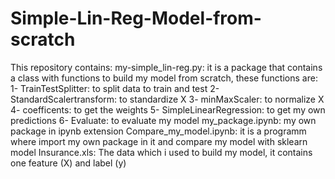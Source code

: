 # Simple-Lin-Reg-Model-from-scratch
This repository contains:
   my-simple_lin-reg.py: it is a package that contains a class with functions to build my model from scratch, these functions are:
                         1- TrainTestSplitter: to split data to train and test 
                         2- StandardScalertransform: to standardize X
                         3- minMaxScaler: to normalize X
                         4- coefficents: to get the weights
                         5- SimpleLinearRegression: to get my own predictions
                         6- Evaluate: to evaluate my model
   my_package.ipynb: my own package in ipynb extension
   Compare_my_model.ipynb: it is a programm where import my own package in it and compare my model with sklearn model
   Insurance.xls: The data which i used to build my model, it contains one feature (X) and label (y) 
                         
